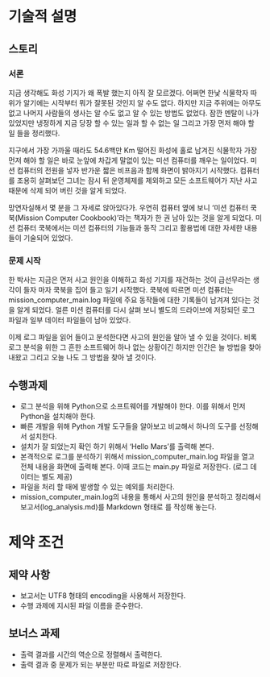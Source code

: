 # 기술적 설명

## 스토리

### 서론

지금 생각해도 화성 기지가 왜 폭발 했는지 아직 잘 모르겠다. 어쩌면 한낯 식물학자 따위가 알기에는 시작부터 뭐가 잘못된 것인지 알 수도 없다. 하지만 지금 주위에는 아무도 없고 나머지 사람들의 생사는 알 수도 없고 알 수 있는 방법도 없었다. 잠깐 멘탈이 나가 있었지만 냉정하게 지금 당장 할 수 있는 일과 할 수 없는 일 그리고 가장 먼저 해야 할 일 들을 정리했다.

지구에서 가장 가까울 때라도 54.6백만 Km 떨어진 화성에 홀로 남겨진 식물학자 가장 먼저 해야 할 일은 바로 눈앞에 차갑게 말없이 있는 미션 컴퓨터를 깨우는 일이었다. 미션 컴퓨터의 전원을 넣자 반가운 짧은 비프음과 함께 화면이 밝아지기 시작했다. 컴퓨터를 조용히 살펴보던 그녀는 잠시 뒤 운영체제를 제외하고 모든 소프트웨어가 지난 사고 때문에 삭제 되어 버린 것을 알게 되었다.

망연자실해서 몇 분을 그 자세로 앉아있다가. 우연히 컴퓨터 옆에 보니 ‘미션 컴퓨터 쿡북(Mission Computer Cookbook)’라는 책자가 한 권 남아 있는 것을 알게 되었다. 미션 컴퓨터 쿡북에서는 미션 컴퓨터의 기능들과 동작 그리고 활용법에 대한 자세한 내용들이 기술되어 있었다.

### 문제 시작

한 박사는 지금은 먼저 사고 원인을 이해하고 화성 기지를 재건하는 것이 급선무라는 생각이 들자 마자 쿡북을 집어 들고 일기 시작했다. 쿡북에 따르면 미션 컴퓨터는 mission_computer_main.log 파일에 주요 동작들에 대한 기록들이 남겨져 있다는 것을 알게 되었다. 얼른 미션 컴퓨터를 다시 살펴 보니 별도의 드라이브에 저장되던 로그 파일과 일부 데이터 파일들이 남아 있었다.

이제 로그 파일을 읽어 들이고 분석한다면 사고의 원인을 알아 낼 수 있을 것이다. 비록 로그 분석을 위한 그 흔한 소프트웨어 하나 없는 상황이긴 하지만 인간은 늘 방법을 찾아내왔고 그리고 오늘 나도 그 방법을 찾아 낼 것이다.

## 수행과제

- 로그 분석을 위해 Python으로 소프트웨어를 개발해야 한다. 이를 위해서 먼저 Python을 설치해야 한다.
- 빠른 개발을 위해 Python 개발 도구들을 알아보고 비교해서 하나의 도구를 선정해서 설치한다.
- 설치가 잘 되었는지 확인 하기 위해서 ‘Hello Mars’를 출력해 본다.
- 본격적으로 로그를 분석하기 위해서 mission_computer_main.log 파일을 열고 전체 내용을 화면에 출력해 본다. 이때 코드는 main.py 파일로 저장한다. (로그 데이터는 별도 제공)
- 파일을 처리 할 때에 발생할 수 있는 예외를 처리한다.
- mission_computer_main.log의 내용을 통해서 사고의 원인을 분석하고 정리해서 보고서(log_analysis.md)를 Markdown 형태로 를 작성해 놓는다.

# 제약 조건

## 제약 사항

- 보고서는 UTF8 형태의 encoding을 사용해서 저장한다.
- 수행 과제에 지시된 파일 이름을 준수한다.

## 보너스 과제

- 출력 결과를 시간의 역순으로 정렬해서 출력한다.
- 출력 결과 중 문제가 되는 부분만 따로 파일로 저장한다.
